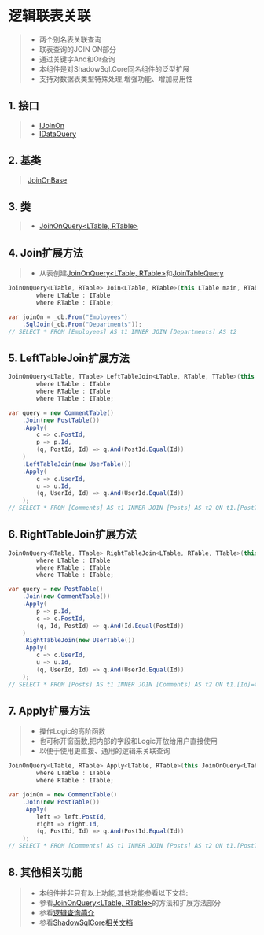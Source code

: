# 逻辑联表关联
>* 两个别名表关联查询
>* 联表查询的JOIN ON部分
>* 通过关键字And和Or查询
>* 本组件是对ShadowSql.Core同名组件的泛型扩展
>* 支持对数据表类型特殊处理,增强功能、增加易用性

## 1. 接口
>* [IJoinOn](xref:ShadowSql.Join.IJoinOn)
>* [IDataQuery](xref:ShadowSql.Queries.IDataQuery)

## 2. 基类
>[JoinOnBase](xref:ShadowSql.Join.JoinOnBase)

## 3. 类
>* [JoinOnQuery\<LTable, RTable\>](xref:ShadowSql.Join.JoinOnQuery%602)

## 4. Join扩展方法
>* 从表创建[JoinOnQuery\<LTable, RTable\>](xref:ShadowSql.Join.JoinOnQuery%602)和[JoinTableQuery](xref:ShadowSql.Join.JoinTableQuery)
```csharp
JoinOnQuery<LTable, RTable> Join<LTable, RTable>(this LTable main, RTable table)
        where LTable : ITable
        where RTable : ITable;
```
```csharp
var joinOn = _db.From("Employees")
    .SqlJoin(_db.From("Departments"));
// SELECT * FROM [Employees] AS t1 INNER JOIN [Departments] AS t2
```

## 5. LeftTableJoin扩展方法
```csharp
JoinOnQuery<LTable, TTable> LeftTableJoin<LTable, RTable, TTable>(this JoinOnQuery<LTable, RTable> joinOn, TTable table)
        where LTable : ITable
        where RTable : ITable
        where TTable : ITable;
```
```csharp
var query = new CommentTable()
    .Join(new PostTable())
    .Apply(
        c => c.PostId,
        p => p.Id,
        (q, PostId, Id) => q.And(PostId.Equal(Id))
    )
    .LeftTableJoin(new UserTable())
    .Apply(
        c => c.UserId,
        u => u.Id,
        (q, UserId, Id) => q.And(UserId.Equal(Id))
    );
// SELECT * FROM [Comments] AS t1 INNER JOIN [Posts] AS t2 ON t1.[PostId]=t2.[Id] INNER JOIN [Users] AS t3 ON t1.[UserId]=t3.[Id]
```


## 6. RightTableJoin扩展方法
```csharp
JoinOnQuery<RTable, TTable> RightTableJoin<LTable, RTable, TTable>(this JoinOnQuery<LTable, RTable> joinOn, TTable table)
        where LTable : ITable
        where RTable : ITable
        where TTable : ITable;
```
```csharp
var query = new PostTable()
    .Join(new CommentTable())
    .Apply(
        p => p.Id,
        c => c.PostId,
        (q, Id, PostId) => q.And(Id.Equal(PostId))
    )
    .RightTableJoin(new UserTable())
    .Apply(
        c => c.UserId,
        u => u.Id,
        (q, UserId, Id) => q.And(UserId.Equal(Id))
    );
// SELECT * FROM [Posts] AS t1 INNER JOIN [Comments] AS t2 ON t1.[Id]=t2.[PostId] INNER JOIN [Users] AS t3 ON t2.[UserId]=t3.[Id]
```

## 7. Apply扩展方法
>* 操作Logic的高阶函数
>* 也可称开窗函数,把内部的字段和Logic开放给用户直接使用
>* 以便于使用更直接、通用的逻辑来关联查询
```csharp
JoinOnQuery<LTable, RTable> Apply<LTable, RTable>(this JoinOnQuery<LTable, RTable> joinOn, Func<LTable, IColumn> left, Func<RTable, IColumn> right, Func<Logic, IColumn, IColumn, Logic> logic)
        where LTable : ITable
        where RTable : ITable;
```
```csharp
var joinOn = new CommentTable()
    .Join(new PostTable())
    .Apply(
        left => left.PostId, 
        right => right.Id, 
        (q, PostId, Id) => q.And(PostId.Equal(Id))
    );
// SELECT * FROM [Comments] AS t1 INNER JOIN [Posts] AS t2 ON t1.[PostId]=t2.[Id]
```

## 8. 其他相关功能
>* 本组件并非只有以上功能,其他功能参看以下文档:
>* 参看[JoinOnQuery\<LTable, RTable\>](xref:ShadowSql.Join.JoinOnQuery%602)的方法和扩展方法部分
>* 参看[逻辑查询简介](./index.md)
>* 参看[ShadowSqlCore相关文档](../../shadowcore/query/joinon.md)